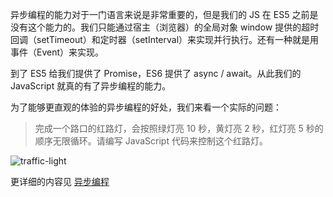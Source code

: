 异步编程的能力对于一门语言来说是非常重要的，但是我们的 JS 在 ES5 之前是没有这个能力的。我们只能通过宿主（浏览器）的全局对象 window 提供的超时回调（setTimeout）和定时器（setInterval）来实现并行执行。还有一种就是用事件（Event）来实现。

到了 ES5 给我们提供了 Promise，ES6 提供了 async / await。从此我们的 JavaScript 就真的有了异步编程的能力。

为了能够更直观的体验的异步编程的好处，我们来看一个实际的问题：
> 完成一个路口的红路灯，会按照绿灯亮 10 秒，黄灯亮 2 秒，红灯亮 5 秒的顺序无限循环。请编写 JavaScript 代码来控制这个红路灯。

![traffic-light](https://cdn.nlark.com/yuque/0/2020/gif/422224/1593276630457-0e0f1deb-7f3b-4c8d-839a-7999740bd7d5.gif)

更详细的内容见 [异步编程](https://www.yuque.com/wendraw/fe/asynchronous-programming)
